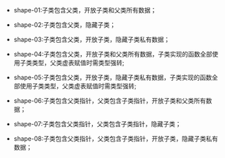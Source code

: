 - shape-01:子类包含父类，开放子类和父类所有数据；

- shape-02:子类包含父类，隐藏子类；

- shape-03:子类包含父类，开放子类，隐藏子类私有数据；

- shape-04:子类包含父类，开放子类和父类所有数据，子类实现的函数全部使用子类类型，父类虚表赋值时需类型强转;

- shape-05:子类包含父类，开放子类，隐藏子类私有数据，子类实现的函数全部使用子类类型，父类虚表赋值时需类型强转;

- shape-06:子类包含父类指针，父类包含子类指针，开放子类和父类所有数据；

- shape-07:子类包含父类指针，父类包含子类指针，隐藏子类；

- shape-08:子类包含父类指针，父类包含子类指针，开放子类，隐藏子类私有数据；
